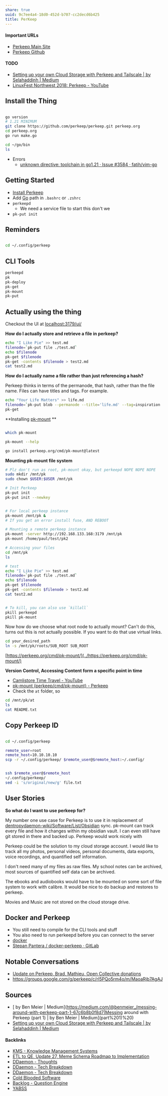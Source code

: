 ```yaml
---
share: true
uuid: 9c7ee4a4-18d0-452d-b707-cc2decd6b425
title: PerKeep
---
```

#### Important URLs

* [Perkeep Main Site](https://perkeep.org/)
* [Perkeep Github](https://github.com/perkeep/perkeep)
#### TODO

* [Setting up your own Cloud Storage with Perkeep and Tailscale | by Selahaddinh | Medium](https://medium.com/@selahaddinh123/setting-up-your-own-cloud-storage-with-perkeep-and-tailscale-5b9d082fd324)
* [LinuxFest Northwest 2018: Perkeep - YouTube](https://www.youtube.com/watch?v=PlAU_da_U4s&t=3640s)


## Install the Thing

``` bash

go version
# 1.21 MINIMUM
git clone https://github.com/perkeep/perkeep.git perkeep.org
cd perkeep.org
go run make.go

cd ~/go/bin
ls
```

* Errors
	* [unknown directive: toolchain in go1.21 · Issue #3584 · fatih/vim-go](https://github.com/fatih/vim-go/issues/3584)

## Getting Started

* [Install Perkeep](https://perkeep.org/download)
* Add [Go](../7900e06b-6a66-4a30-bdf7-7661c020e516) path in `.bashrc` or `.zshrc`
* `perkeepd`
	* We need a service file to start this don't we
* `pk-put init`

## Reminders

``` bash

cd ~/.config/perkeep
```


## CLI Tools

``` bash
perkeepd
pk
pk-deploy
pk-get
pk-mount
pk-put
```

## Actually using the thing

Checkout the UI at [localhost:3179/ui/](http://localhost:3179/ui/)

**How do I actually store and retrieve a file in perkeep?**

``` bash
echo "I Like Pie" >> test.md
filenode=`pk-put file ./test.md`
echo $filenode
pk-get $filenode
pk-get -contents $filenode > test2.md
cat test2.md
```

**How do I actually name a file rather than just referencing a hash?**

Perkeep thinks in terms of the permanode, that hash, rather than the file name. Files can have titles and tags. For example.

``` bash
echo "Your Life Matters" >> life.md
filenode=`pk-put blob --permanode --title='life.md' --tag=inspiration ./life.md`
pk-get 
```

**Installing [pk-mount](../c8d03772-e061-441c-a963-081500806129) **

``` bash

which pk-mount

pk-mount --help

go install perkeep.org/cmd/pk-mount@latest

```

**Mounting pk-mount file system**

``` bash
# Plz don't run as root, pk-mount okay, but perkeepd NOPE NOPE NOPE
sudo mkdir /mnt/pk
sudo chown $USER:$USER /mnt/pk

# Init Perkeep
pk-put init
pk-put init --newkey


# For local perkeep instance
pk-mount /mnt/pk &
# If you get an error install fuse, AND REBOOT

# Mounting a remote perkeep instance
pk-mount -server http://192.168.133.168:3179 /mnt/pk
pk-mount /home/paul/test/pk2

# Accessing your files
cd /mnt/pk
ls

# test
echo "I Like Pie" >> test.md
filenode=`pk-put file ./test.md`
echo $filenode
pk-get $filenode
pk-get -contents $filenode > test2.md
cat test2.md


# To kill, you can also use `killall`
pkill perkeepd
pkill pk-mount
```

Now how do we choose what root node to actually mount? Can't do this, turns out this is not actually possible. If you want to do that use virtual links.

``` bash
cd your_desired_path
ln -s /mnt/pk/roots/SUB_ROOT SUB_ROOT
```

[https://perkeep.org/cmd/pk-mount/](../https://perkeep.org/cmd/pk-mount/)

**Version Control, Accessing Content form a specific point in time**

- [Camlistore Time Travel - YouTube](https://www.youtube.com/watch?v=G9f74_JjFYQ)
- [pk-mount (perkeep/cmd/pk-mount) - Perkeep](https://perkeep.org/cmd/pk-mount/#hdr-Accessing_Content_at_a_specific_Point_in_Time)
- Check the `at` folder, so
``` bash
cd /mnt/pk/at
ls
cat README.txt  
```

## Copy Perkeep ID

``` bash

cd ~/.config/perkeep

remote_user=root
remote_host=10.10.10.10
scp -r ~/.config/perkeep/ $remote_user@$remote_host:~/.config/


ssh $remote_user@$remote_host
~/.config/perkeep/
sed -i 's/original/new/g' file.txt
```

## User Stories

**So what do I want to use perkeep for?**

My number one use case for Perkeep is to use it in replacement of [dentropydaemon-wiki/Software/List/Obsidian](../dentropydaemon-wiki/Software/List/Obsidian) sync. pk-mount can track every file and how it changes within my obsidian vault. I can even still have git stored in there and backed up. Perkeep would work nicely with 

Perkeep could be the solution to my cloud storage account. I would like to track all my photos, personal videos, personal documents, data exports, voice recordings, and quantified self information.

I don't need many of my files as raw files. My school notes can be archived, most sources of quantified self data can be archived.

The ebooks and audiobooks would have to be mounted on some sort of file system to work with calibre. It would be nice to do backup and restores to perkeep.

Movies and Music are not stored on the cloud storage drive.

## Docker and Perkeep

* You still need to compile for the CLI tools and stuff
* You also need to run perkeepd before you can connect to the server
* [docker](../c65dca25-4360-46cb-ac00-5100b9ec3f30)
*  [Stepan Pantera / docker-perkeep · GitLab](https://gitlab.com/banderovets/docker-perkeep)

## Notable Conversations

* [Update on Perkeep, Brad, Mathieu, Open Collective donations](https://groups.google.com/g/perkeep/c/Kqvh2dJVmoo)
* https://groups.google.com/g/perkeep/c/rl5PQo5rm4o/m/MaoaRjb7AgAJ
## Sources

* [ by Ben Meier | Medium](https://medium.com/@benmeier_/messing-around-with-perkeep-part-1-67c6b8b0f8d7|Messing around with Perkeep (part 1) | by Ben Meier | Medium](part%201)%20)
* [Setting up your own Cloud Storage with Perkeep and Tailscale | by Selahaddinh | Medium](https://medium.com/@selahaddinh123/setting-up-your-own-cloud-storage-with-perkeep-and-tailscale-5b9d082fd324)

#### Backlinks

* [KMS - Knowledge Management Systems](/6aef6fe9-4c4e-4f3a-850c-e163e2303f81)
* [ETL to QE, Update 27, Meme Schema Roadmap to Implementation](/f0940244-8feb-4c30-99b6-d64f155c0d10)
* [DDaemon - Thoughts](/edc2124b-c88b-4aaf-8d15-4dfb8ca8397b)
* [DDaemon - Tech Breakdown](/457c6a22-361f-4b4b-9867-809c7c6d0316)
* [DDaemon - Tech Breakdown](/457c6a22-361f-4b4b-9867-809c7c6d0316)
* [Cold Blooded Software](/103b6710-65cf-4c9e-aa8c-0a2e42c78eb8)
* [Backlog - Question Engine](/889c6648-4cf6-4887-848e-b01c4e5f1e71)
* [YABSS](/8318a1d5-2422-4b5b-9963-d7bffdc9b98e)